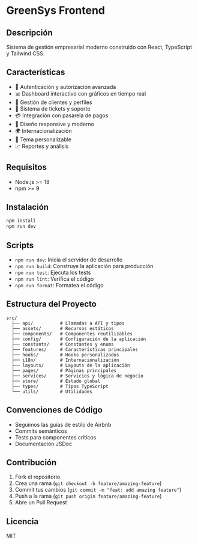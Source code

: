 # GreenSys Frontend

## Descripción
Sistema de gestión empresarial moderno construido con React, TypeScript y Tailwind CSS.

## Características
- 🔐 Autenticación y autorización avanzada
- 📊 Dashboard interactivo con gráficos en tiempo real
- 👥 Gestión de clientes y perfiles
- 🎫 Sistema de tickets y soporte
- 💳 Integración con pasarela de pagos
- 📱 Diseño responsive y moderno
- 🌍 Internacionalización
- 🎨 Tema personalizable
- 📈 Reportes y análisis

## Requisitos
- Node.js >= 18
- npm >= 9

## Instalación
```bash
npm install
npm run dev
```

## Scripts
- `npm run dev`: Inicia el servidor de desarrollo
- `npm run build`: Construye la aplicación para producción
- `npm run test`: Ejecuta los tests
- `npm run lint`: Verifica el código
- `npm run format`: Formatea el código

## Estructura del Proyecto
```
src/
  ├── api/          # Llamadas a API y tipos
  ├── assets/       # Recursos estáticos
  ├── components/   # Componentes reutilizables
  ├── config/       # Configuración de la aplicación
  ├── constants/    # Constantes y enums
  ├── features/     # Características principales
  ├── hooks/        # Hooks personalizados
  ├── i18n/         # Internacionalización
  ├── layouts/      # Layouts de la aplicación
  ├── pages/        # Páginas principales
  ├── services/     # Servicios y lógica de negocio
  ├── store/        # Estado global
  ├── types/        # Tipos TypeScript
  └── utils/        # Utilidades
```

## Convenciones de Código
- Seguimos las guías de estilo de Airbnb
- Commits semánticos
- Tests para componentes críticos
- Documentación JSDoc

## Contribución
1. Fork el repositorio
2. Crea una rama (`git checkout -b feature/amazing-feature`)
3. Commit tus cambios (`git commit -m "feat: add amazing feature"`)
4. Push a la rama (`git push origin feature/amazing-feature`)
5. Abre un Pull Request

## Licencia
MIT
